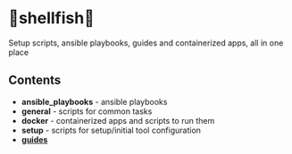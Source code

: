 # 🦪shellfish🦪
Setup scripts, ansible playbooks, guides and containerized apps, all in one place
 
## Contents
- **ansible_playbooks** - ansible playbooks
- **general** - scripts for common tasks
- **docker** - containerized apps and scripts to run them
- **setup** - scripts for setup/initial tool configuration
- [**guides**](guides)

